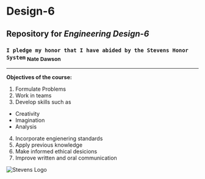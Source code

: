 # **Design-6**
## Repository for _Engineering Design-6_
###  `I pledge my honor that I have abided by the Stevens Honor System` <sub>Nate Dawson<sub>

---

**Objectives of the course:**
1. Formulate Problems
2. Work in teams
3. Develop skills such as
-    Creativity
-    Imagination
-    Analysis
4. Incorporate engienering standards
5. Apply previous knowledge
6. Make informed ethical desicions
7. Improve written and oral communication

![Stevens Logo](desgign-6/StevensLogo.jpeg "Stevens Logo")
